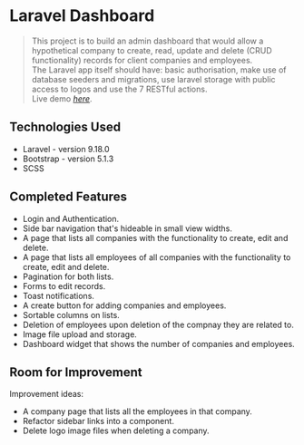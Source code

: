 # Laravel Dashboard
> This project is to build an admin dashboard that would allow a hypothetical company to create, read, update and delete (CRUD functionality) records for client companies and employees.<br />
> The Laravel app itself should have: basic authorisation, make use of database seeders and migrations, use laravel storage with public access to logos and use the 7 RESTful actions. <br />
> Live demo [_here_](https://laravel-dashboard.martyn-horslen.netmatters-scs.co.uk/). <!-- If you have the project hosted somewhere, include the link here. -->

<!-- ## Table of Contents -->
<!-- * [General Info](#general-information) -->
<!-- * [Technologies Used](#technologies-used) -->
<!-- * [Completed Features](#completed-features) -->
<!-- * [Room for Improvement](#room-for-improvement) -->
<!-- * [Screenshots](#screenshots) -->
<!-- * [Setup](#setup) -->
<!-- * [Usage](#usage) -->
<!-- * [Project Status](#project-status) -->
<!-- * [Acknowledgements](#acknowledgements) -->
<!-- * [Contact](#contact) -->
<!-- * [License](#license) -->


<!-- ## General Information
- Provide general information about your project here.
- What problem does it (intend to) solve?
- What is the purpose of your project?
- Why did you undertake it?
You don't have to answer all the questions - just the ones relevant to your project. -->


## Technologies Used
- Laravel - version 9.18.0
- Bootstrap - version 5.1.3
- SCSS


## Completed Features
- Login and Authentication.
- Side bar navigation that's hideable in small view widths.
- A page that lists all companies with the functionality to create, edit and delete.
- A page that lists all employees of all companies with the functionality to create, edit and delete.
- Pagination for both lists.
- Forms to edit records.
- Toast notifications.
- A create button for adding companies and employees.
- Sortable columns on lists.
- Deletion of employees upon deletion of the compnay they are related to.
- Image file upload and storage.
- Dashboard widget that shows the number of companies and employees.

## Room for Improvement
<!-- To do: -->
Improvement ideas:
- A company page that lists all the employees in that company.
- Refactor sidebar links into a component.
- Delete logo image files when deleting a company.

<!-- Known Bugs: -->

<!-- ## Screenshots
![Companies Page](https://i.gyazo.com/67260a7c1c74ad4b48b299e1d4e4fd23.png) -->


<!-- ## Setup
What are the project requirements/dependencies? Where are they listed? A requirements.txt or a Pipfile.lock file perhaps? Where is it located?

Proceed to describe how to install / setup one's local environment / get started with the project. -->


<!-- ## Usage
How does one go about using it?
Provide various use cases and code examples here.

`write-your-code-here` -->


<!-- ## Project Status
Project is: _in progress_ / _complete_ / _no longer being worked on_. If you are no longer working on it, provide reasons why. -->




<!-- ## Acknowledgements
Give credit here.
- This project was inspired by...
- This project was based on [this tutorial](https://www.example.com).
- Many thanks to... -->


<!-- ## Contact
Created by [@MartynHorslen](https://www.flynerd.pl/) - feel free to contact me! -->


<!-- Optional -->
<!-- ## License -->
<!-- This project is open source and available under the [... License](). -->

<!-- You don't have to include all sections - just the one's relevant to your project -->
